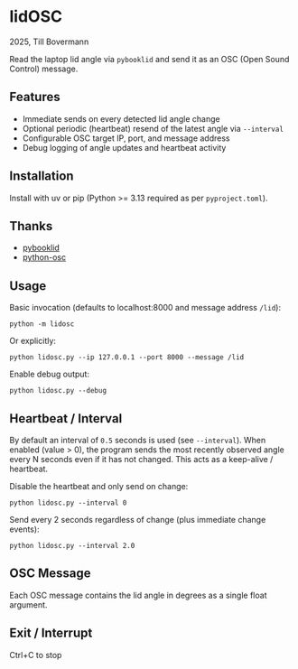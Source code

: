 # lidOSC
2025, Till Bovermann

Read the laptop lid angle via `pybooklid` and send it as an OSC (Open Sound Control) message.

## Features

* Immediate sends on every detected lid angle change
* Optional periodic (heartbeat) resend of the latest angle via `--interval`
* Configurable OSC target IP, port, and message address
* Debug logging of angle updates and heartbeat activity

## Installation

Install with uv or pip (Python >= 3.13 required as per `pyproject.toml`).

## Thanks

* [pybooklid](https://github.com/tcsenpai/pybooklid) 
* [python-osc](https://github.com/attwad/python-osc)


## Usage

Basic invocation (defaults to localhost:8000 and message address `/lid`):

```
python -m lidosc
```

Or explicitly:

```
python lidosc.py --ip 127.0.0.1 --port 8000 --message /lid
```

Enable debug output:

```
python lidosc.py --debug
```

## Heartbeat / Interval

By default an interval of `0.5` seconds is used (see `--interval`). When enabled (value > 0), the program sends the most recently observed angle every N seconds even if it has not changed. This acts as a keep-alive / heartbeat.

Disable the heartbeat and only send on change:

```
python lidosc.py --interval 0
```

Send every 2 seconds regardless of change (plus immediate change events):

```
python lidosc.py --interval 2.0
```

## OSC Message

Each OSC message contains the lid angle in degrees as a single float argument.

## Exit / Interrupt

Ctrl+C to stop


